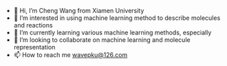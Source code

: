 - 👋 Hi, I’m Cheng Wang from Xiamen University
- 👀 I’m interested in using machine learning method to describe molecules and reactions
- 🌱 I’m currently learning various machine learning methods, especially 
- 💞️ I’m looking to collaborate on machine learning and molecule representation
- 📫 How to reach me wavepku@126.com

<!---
wangchengxmu/wangchengxmu is a ✨ special ✨ repository because its `README.md` (this file) appears on your GitHub profile.
You can click the Preview link to take a look at your changes.
--->
